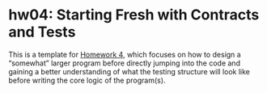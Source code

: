 # hw04: Starting Fresh with Contracts and Tests

This is a template for [Homework 4](https://github.com/CMU-07-120/intro-to-software-construction/blob/main/homework4.md),
which focuses on how to design a
“somewhat” larger program before directly jumping into the code and gaining a
better understanding of what the testing structure will look like before
writing the core logic of the program(s).
